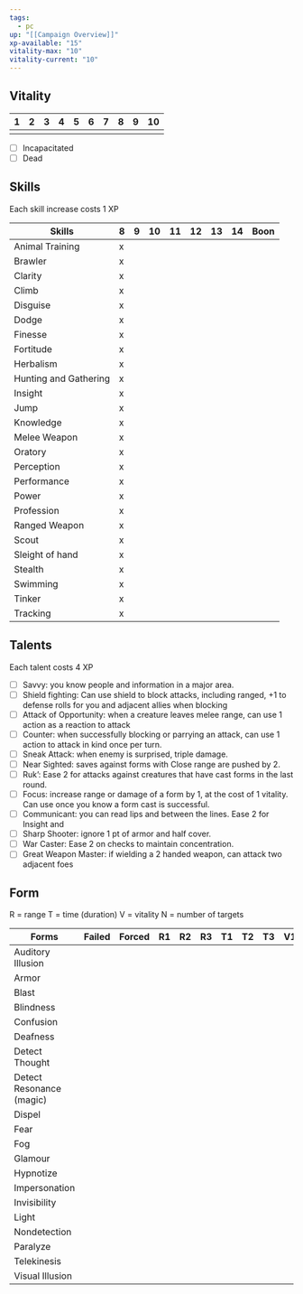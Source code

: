 ```yaml
---
tags:
  - pc
up: "[[Campaign Overview]]"
xp-available: "15"
vitality-max: "10"
vitality-current: "10"
---
```

## Vitality

| 1   | 2   | 3   | 4   | 5   | 6   | 7   | 8   | 9   | 10  |
| --- | --- | --- | --- | --- | --- | --- | --- | --- | --- |
|     |     |     |     |     |     |     |     |     |     |
- [ ] Incapacitated
- [ ] Dead

## Skills

Each skill increase costs 1 XP

| Skills                | 8   | 9   | 10  | 11  | 12  | 13  | 14  | Boon |
| --------------------- | --- | --- | --- | --- | --- | --- | --- | ---- |
| Animal Training       | x   |     |     |     |     |     |     |      |
| Brawler               | x   |     |     |     |     |     |     |      |
| Clarity               | x   |     |     |     |     |     |     |      |
| Climb                 | x   |     |     |     |     |     |     |      |
| Disguise              | x   |     |     |     |     |     |     |      |
| Dodge                 | x   |     |     |     |     |     |     |      |
| Finesse               | x   |     |     |     |     |     |     |      |
| Fortitude             | x   |     |     |     |     |     |     |      |
| Herbalism             | x   |     |     |     |     |     |     |      |
| Hunting and Gathering | x   |     |     |     |     |     |     |      |
| Insight               | x   |     |     |     |     |     |     |      |
| Jump                  | x   |     |     |     |     |     |     |      |
| Knowledge             | x   |     |     |     |     |     |     |      |
| Melee Weapon          | x   |     |     |     |     |     |     |      |
| Oratory               | x   |     |     |     |     |     |     |      |
| Perception            | x   |     |     |     |     |     |     |      |
| Performance           | x   |     |     |     |     |     |     |      |
| Power                 | x   |     |     |     |     |     |     |      |
| Profession            | x   |     |     |     |     |     |     |      |
| Ranged Weapon         | x   |     |     |     |     |     |     |      |
| Scout                 | x   |     |     |     |     |     |     |      |
| Sleight of hand       | x   |     |     |     |     |     |     |      |
| Stealth               | x   |     |     |     |     |     |     |      |
| Swimming              | x   |     |     |     |     |     |     |      |
| Tinker                | x   |     |     |     |     |     |     |      |
| Tracking              | x   |     |     |     |     |     |     |      |

## Talents

Each talent costs 4 XP

- [ ] Savvy: you know people and information in a major area.
- [ ] Shield fighting: Can use shield to block attacks, including ranged, +1 to defense rolls for you and adjacent allies when blocking
- [ ] Attack of Opportunity: when a creature leaves melee range, can use 1 action as a reaction to attack
- [ ] Counter: when successfully blocking or parrying an attack, can use 1 action to attack in kind once per turn.
- [ ] Sneak Attack: when enemy is surprised, triple damage.
- [ ] Near Sighted: saves against forms with Close range are pushed by 2.
- [ ] Ruk’: Ease 2 for attacks against creatures that have cast forms in the last round.
- [ ] Focus: increase range or damage of a form by 1, at the cost of 1 vitality. Can use once you know a form cast is successful.
- [ ] Communicant: you can read lips and between the lines. Ease 2 for Insight and 
- [ ] Sharp Shooter: ignore 1 pt of armor and half cover. 
- [ ] War Caster: Ease 2 on checks to maintain concentration.
- [ ] Great Weapon Master: if wielding a 2 handed weapon, can attack two adjacent foes

## Form
R = range
T = time (duration)
V = vitality
N = number of targets

| Forms                    | Failed | Forced | R1  | R2  | R3  | T1  | T2  | T3  | V1  | V2  | V3  | N1  | N2  | N3  |
| ------------------------ | ------ | ------ | --- | --- | --- | --- | --- | --- | --- | --- | --- | --- | --- | --- |
| Auditory Illusion        |        |        |     |     |     |     |     |     |     |     |     |     |     |     |
| Armor                    |        |        |     |     |     |     |     |     |     |     |     |     |     |     |
| Blast                    |        |        |     |     |     |     |     |     |     |     |     |     |     |     |
| Blindness                |        |        |     |     |     |     |     |     |     |     |     |     |     |     |
| Confusion                |        |        |     |     |     |     |     |     |     |     |     |     |     |     |
| Deafness                 |        |        |     |     |     |     |     |     |     |     |     |     |     |     |
| Detect Thought           |        |        |     |     |     |     |     |     |     |     |     |     |     |     |
| Detect Resonance (magic) |        |        |     |     |     |     |     |     |     |     |     |     |     |     |
| Dispel                   |        |        |     |     |     |     |     |     |     |     |     |     |     |     |
| Fear                     |        |        |     |     |     |     |     |     |     |     |     |     |     |     |
| Fog                      |        |        |     |     |     |     |     |     |     |     |     |     |     |     |
| Glamour                  |        |        |     |     |     |     |     |     |     |     |     |     |     |     |
| Hypnotize                |        |        |     |     |     |     |     |     |     |     |     |     |     |     |
| Impersonation            |        |        |     |     |     |     |     |     |     |     |     |     |     |     |
| Invisibility             |        |        |     |     |     |     |     |     |     |     |     |     |     |     |
| Light                    |        |        |     |     |     |     |     |     |     |     |     |     |     |     |
| Nondetection             |        |        |     |     |     |     |     |     |     |     |     |     |     |     |
| Paralyze                 |        |        |     |     |     |     |     |     |     |     |     |     |     |     |
| Telekinesis              |        |        |     |     |     |     |     |     |     |     |     |     |     |     |
| Visual Illusion          |        |        |     |     |     |     |     |     |     |     |     |     |     |     |
